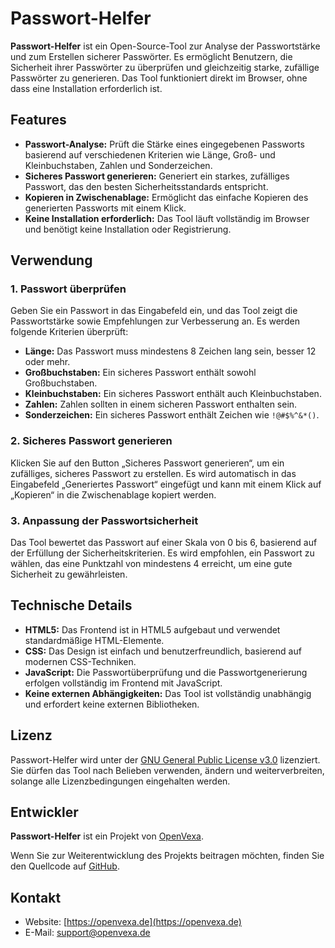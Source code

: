 # Passwort-Helfer

**Passwort-Helfer** ist ein Open-Source-Tool zur Analyse der Passwortstärke und zum Erstellen sicherer Passwörter. Es ermöglicht Benutzern, die Sicherheit ihrer Passwörter zu überprüfen und gleichzeitig starke, zufällige Passwörter zu generieren. Das Tool funktioniert direkt im Browser, ohne dass eine Installation erforderlich ist.

## Features

- **Passwort-Analyse:** Prüft die Stärke eines eingegebenen Passworts basierend auf verschiedenen Kriterien wie Länge, Groß- und Kleinbuchstaben, Zahlen und Sonderzeichen.
- **Sicheres Passwort generieren:** Generiert ein starkes, zufälliges Passwort, das den besten Sicherheitsstandards entspricht.
- **Kopieren in Zwischenablage:** Ermöglicht das einfache Kopieren des generierten Passworts mit einem Klick.
- **Keine Installation erforderlich:** Das Tool läuft vollständig im Browser und benötigt keine Installation oder Registrierung.

## Verwendung

### 1. Passwort überprüfen

Geben Sie ein Passwort in das Eingabefeld ein, und das Tool zeigt die Passwortstärke sowie Empfehlungen zur Verbesserung an. Es werden folgende Kriterien überprüft:

- **Länge:** Das Passwort muss mindestens 8 Zeichen lang sein, besser 12 oder mehr.
- **Großbuchstaben:** Ein sicheres Passwort enthält sowohl Großbuchstaben.
- **Kleinbuchstaben:** Ein sicheres Passwort enthält auch Kleinbuchstaben.
- **Zahlen:** Zahlen sollten in einem sicheren Passwort enthalten sein.
- **Sonderzeichen:** Ein sicheres Passwort enthält Zeichen wie `!@#$%^&*()`.

### 2. Sicheres Passwort generieren

Klicken Sie auf den Button „Sicheres Passwort generieren“, um ein zufälliges, sicheres Passwort zu erstellen. Es wird automatisch in das Eingabefeld „Generiertes Passwort“ eingefügt und kann mit einem Klick auf „Kopieren“ in die Zwischenablage kopiert werden.

### 3. Anpassung der Passwortsicherheit

Das Tool bewertet das Passwort auf einer Skala von 0 bis 6, basierend auf der Erfüllung der Sicherheitskriterien. Es wird empfohlen, ein Passwort zu wählen, das eine Punktzahl von mindestens 4 erreicht, um eine gute Sicherheit zu gewährleisten.

## Technische Details

- **HTML5:** Das Frontend ist in HTML5 aufgebaut und verwendet standardmäßige HTML-Elemente.
- **CSS:** Das Design ist einfach und benutzerfreundlich, basierend auf modernen CSS-Techniken.
- **JavaScript:** Die Passwortüberprüfung und die Passwortgenerierung erfolgen vollständig im Frontend mit JavaScript.
- **Keine externen Abhängigkeiten:** Das Tool ist vollständig unabhängig und erfordert keine externen Bibliotheken.

## Lizenz

Passwort-Helfer wird unter der [GNU General Public License v3.0](https://www.gnu.org/licenses/gpl-3.0.html) lizenziert. Sie dürfen das Tool nach Belieben verwenden, ändern und weiterverbreiten, solange alle Lizenzbedingungen eingehalten werden.

## Entwickler

**Passwort-Helfer** ist ein Projekt von [OpenVexa](https://openvexa.de). 

Wenn Sie zur Weiterentwicklung des Projekts beitragen möchten, finden Sie den Quellcode auf [GitHub](https://github.com/OpenVexa/passwort-helfer).

## Kontakt

- Website: [https://openvexa.de](https://openvexa.de)
- E-Mail: support@openvexa.de
